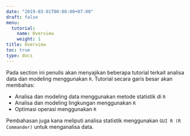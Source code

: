 ```yaml
---
date: "2019-03-01T00:00:00+07:00"
draft: false
menu:
  tutorial:
    name: Overview
    weight: 1
title: Overview
toc: true
type: docs
---
```


Pada section ini penulis akan menyajikan beberapa tutorial terkait analisa data dan modeling menggunakan `R`. Tutorial secara garis besar akan membahas:

* Analisa dan modeling data menggunakan metode statistik di `R`
* Analisa dan modeling lingkungan menggunakan `R`
* Optimasi operasi menggunakan `R`

Pembahasan juga kana meliputi analisa statistik menggunakan `GUI R (R Commander)` untuk menganalisa data.